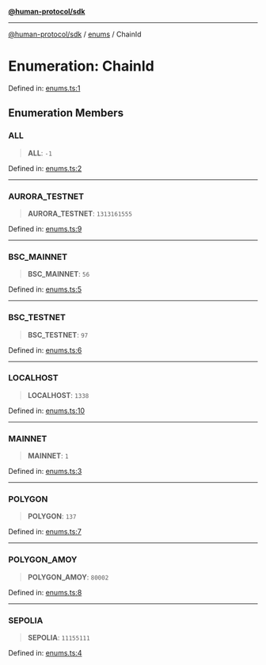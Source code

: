 [**@human-protocol/sdk**](../../README.md)

***

[@human-protocol/sdk](../../modules.md) / [enums](../README.md) / ChainId

# Enumeration: ChainId

Defined in: [enums.ts:1](https://github.com/humanprotocol/human-protocol/blob/366f3dd978e17e96d3d7afc31ded53e6bfcb7710/packages/sdk/typescript/human-protocol-sdk/src/enums.ts#L1)

## Enumeration Members

### ALL

> **ALL**: `-1`

Defined in: [enums.ts:2](https://github.com/humanprotocol/human-protocol/blob/366f3dd978e17e96d3d7afc31ded53e6bfcb7710/packages/sdk/typescript/human-protocol-sdk/src/enums.ts#L2)

***

### AURORA\_TESTNET

> **AURORA\_TESTNET**: `1313161555`

Defined in: [enums.ts:9](https://github.com/humanprotocol/human-protocol/blob/366f3dd978e17e96d3d7afc31ded53e6bfcb7710/packages/sdk/typescript/human-protocol-sdk/src/enums.ts#L9)

***

### BSC\_MAINNET

> **BSC\_MAINNET**: `56`

Defined in: [enums.ts:5](https://github.com/humanprotocol/human-protocol/blob/366f3dd978e17e96d3d7afc31ded53e6bfcb7710/packages/sdk/typescript/human-protocol-sdk/src/enums.ts#L5)

***

### BSC\_TESTNET

> **BSC\_TESTNET**: `97`

Defined in: [enums.ts:6](https://github.com/humanprotocol/human-protocol/blob/366f3dd978e17e96d3d7afc31ded53e6bfcb7710/packages/sdk/typescript/human-protocol-sdk/src/enums.ts#L6)

***

### LOCALHOST

> **LOCALHOST**: `1338`

Defined in: [enums.ts:10](https://github.com/humanprotocol/human-protocol/blob/366f3dd978e17e96d3d7afc31ded53e6bfcb7710/packages/sdk/typescript/human-protocol-sdk/src/enums.ts#L10)

***

### MAINNET

> **MAINNET**: `1`

Defined in: [enums.ts:3](https://github.com/humanprotocol/human-protocol/blob/366f3dd978e17e96d3d7afc31ded53e6bfcb7710/packages/sdk/typescript/human-protocol-sdk/src/enums.ts#L3)

***

### POLYGON

> **POLYGON**: `137`

Defined in: [enums.ts:7](https://github.com/humanprotocol/human-protocol/blob/366f3dd978e17e96d3d7afc31ded53e6bfcb7710/packages/sdk/typescript/human-protocol-sdk/src/enums.ts#L7)

***

### POLYGON\_AMOY

> **POLYGON\_AMOY**: `80002`

Defined in: [enums.ts:8](https://github.com/humanprotocol/human-protocol/blob/366f3dd978e17e96d3d7afc31ded53e6bfcb7710/packages/sdk/typescript/human-protocol-sdk/src/enums.ts#L8)

***

### SEPOLIA

> **SEPOLIA**: `11155111`

Defined in: [enums.ts:4](https://github.com/humanprotocol/human-protocol/blob/366f3dd978e17e96d3d7afc31ded53e6bfcb7710/packages/sdk/typescript/human-protocol-sdk/src/enums.ts#L4)
